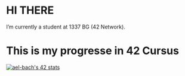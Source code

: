 # HI THERE 
I’m currently a student at 1337 BG (42 Network).
# This is my progresse in 42 Cursus
<a href="https://github.com/oakoudad/badge42"><img src="https://badge.mediaplus.ma/greenbinary/ael-bach" alt="ael-bach's 42 stats" /></a>
